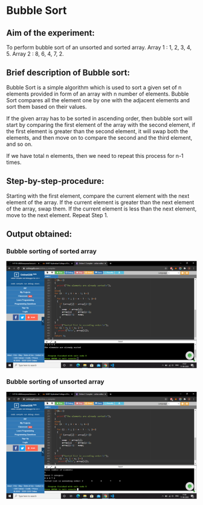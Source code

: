 # Bubble Sort
## Aim of the experiment:
To perform bubble sort of an unsorted and sorted array.
Array 1 : 1, 2, 3, 4, 5.
Array 2 : 8, 6, 4, 7, 2.

## Brief description of Bubble sort:
Bubble Sort is a simple algorithm which is used to sort a given set of n elements provided in form of an array with n number of elements. Bubble Sort compares all the element one by one with the adjacent elements and sort them based on their values.

If the given array has to be sorted in ascending order, then bubble sort will start by comparing the first element of the array with the second element, if the first element is greater than the second element, it will swap both the elements, and then move on to compare the second and the third element, and so on.

If we have total n elements, then we need to repeat this process for n-1 times.

## Step-by-step-procedure:
Starting with the first element, compare the current element with the next element of the array.
If the current element is greater than the next element of the array, swap them.
If the current element is less than the next element, move to the next element. Repeat Step 1.

## Output obtained:

### Bubble sorting of sorted array
![output](bubblesortoutput1.png)

### Bubble sorting of unsorted array
![output](bubblesortoutput2.png)


